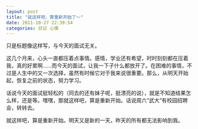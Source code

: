 ```yaml
---
layout: post 
title: "就这样吧，算重新开始了～"
date: 2011-10-27 22:39:54
categories: 日记 心情
---
```


只是标题像这样写，与今天的面试无关。

这几个月来，心头一直都压着点事情。感情，学业还有希望，时时刻刻都在压着我，真的好累啊......而今天的面试，让我一下子什么都放开了。在困难的事情，不过是人生中的又一次选择，虽然有时候它对于我来说很重要。那么，从明天开始起，恢复之前的状态，努力学习。

话说今天的面试挺轻松的（同去的还有妹子呢，挺漂亮的说），就是不知道结果怎么样，还是等。嘿嘿，那就这样吧，算是重新开始。话说周六“武大”有校园招聘会，转转去。

就这样吧，算是重新开始。明天又是新的一天，昨天的所有都无法影响到我。

